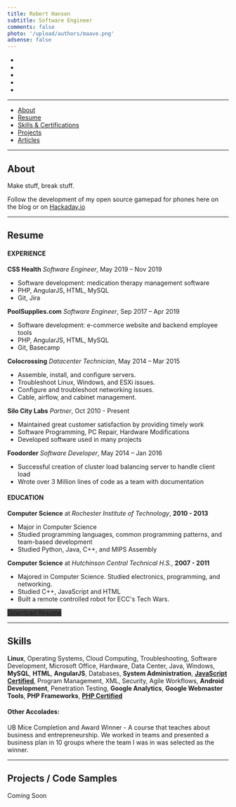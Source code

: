 ```yaml
---
title: Robert Hanson
subtitle: Software Engineer
comments: false
photo: '/upload/authors/maave.png'
adsense: false
---
```


<ul class="list-inline text-center">
    <li>
    <a href="tel:17162479559" title="Call me" style="color: #404040;">
        <span class="icon-stack icon-lg">
        <i class="icon icon-circle icon-stack-2x"></i>
        <i class="icon icon-phone icon-stack-1x icon-inverse"></i>
        </span>
    </a>
    </li>
    <li>
    <a href="mailto:robert@silocitylabs.com" title="Email me" style="color: #404040;">
        <span class="icon-stack icon-lg">
        <i class="icon icon-circle icon-stack-2x"></i>
        <i class="icon icon-mail icon-stack-1x icon-inverse"></i>
        </span>
    </a>
    </li>
    <li>
    <a href="https://www.linkedin.com/in/robert-hanson-a5949a72/" title="LinkedIn" style="color: #404040;">
        <span class="icon-stack icon-lg">
        <i class="icon icon-circle icon-stack-2x"></i>
        <i class="icon icon-linkedin icon-stack-1x icon-inverse"></i>
        </span>
    </a>
    </li>
    <li>
    <a href="https://github.com/maave0" title="Github" style="color: #404040;">
        <span class="icon-stack icon-lg">
        <i class="icon icon-circle icon-stack-2x"></i>
        <i class="icon icon-github icon-stack-1x icon-inverse"></i>
        </span>
    </a>
    </li>
    <li>
    <a href="" title="Portfolio Download" style="color: #404040;">
        <span class="icon-stack icon-lg">
        <i class="icon icon-circle icon-stack-2x"></i>
        <i class="icon icon-file-word icon-stack-1x icon-inverse"></i>
        </span>
    </a>
    </li>
</ul>

___
<ul class="list-inline text-center">
    <li><a href="#about">About</a></li>
    <li><a href="#resume">Resume</a></li>
    <li><a href="#skills">Skills & Certifications</a></li>
    <li><a href="#projects-code-samples">Projects</a></li>
    <li><a href="#article-section">Articles</a></li>
</ul>

___

## About

Make stuff, break stuff.

Follow the development of my open source gamepad for phones here on the blog or on [Hackaday.io](https://hackaday.io/project/165606-usb-c-gamepad-phone-case)
___
## Resume

#### EXPERIENCE
**CSS Health** _Software Engineer_, May 2019 – Nov 2019

 - Software development: medication therapy management software
 - PHP, AngularJS, HTML, MySQL
 - Git, Jira

**PoolSupplies.com** _Software Engineer_, Sep 2017 – Apr 2019

 - Software development: e-commerce website and backend employee tools
 - PHP, AngularJS, HTML, MySQL
 - Git, Basecamp
 
**Colocrossing** _Datacenter Technician_,  May 2014 – Mar 2015

 - Assemble, install, and configure servers. 
 - Troubleshoot Linux, Windows, and ESXi issues. 
 - Configure and troubleshoot networking issues.
 - Cable, airflow, and cabinet management.

**Silo City Labs** _Partner_,  Oct 2010 - Present

 - Maintained great customer satisfaction by providing timely work
 - Software Programming, PC Repair, Hardware Modifications
 - Developed software used in many projects

**Foodorder** _Software Developer_, May 2014 – Jan 2016

 - Successful creation of cluster load balancing server to handle client load
 - Wrote over 3 Million lines of code as a team with documentation


#### EDUCATION

**Computer Science** at _Rochester Institute of Technology_, **2010 - 2013**
- Major in Computer Science
- Studied programming languages, common programming patterns, and team-based development
- Studied Python, Java, C++, and MIPS Assembly

**Computer Science** at  _Hutchinson Central Technical H.S._, **2007 - 2011**

 - Majored in Computer Science. Studied electronics, programming, and networking.
 - Studied C++, JavaScript and HTML
 - Built a remote controlled robot for ECC's Tech Wars.


<div class="text-center"><a href="" class="btn btn-lg btn-outline btn-danger" style="background-color: #404040; border-color: #272727;"><i class="icon icon-file-word" aria-hidden="true"></i> Download Resume</a></div>

___
## Skills


**Linux**, Operating Systems, Cloud Computing, Troubleshooting, Software Development, Microsoft Office, Hardware, Data Center, Java, Windows,  **MySQL**,  **HTML**,  **AngularJS**, Databases,  **System Administration**, **[JavaScript Certified](/uploads/maave-portfolio/certifications/js-master-cert.jpg)**, Program Management, XML, Security, Agile Workflows, **Android Development**, Penetration Testing, **Google Analytics**,  **Google Webmaster Tools**,  **PHP Frameworks**,  **[PHP Certified](/uploads/maave-portfolio/certifications/php-cert.jpg)**

#### Other Accolades:

UB Mice Completion and Award Winner - A course that teaches about business and entrepreneurship. We worked in teams and presented a business plan in 10 groups where the team I was in was selected as the winner.

___
## Projects / Code Samples

Coming Soon
